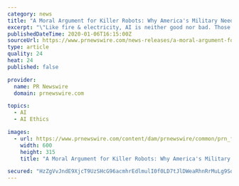 ```yaml
---
category: news
title: "A Moral Argument for Killer Robots: Why America's Military Needs to Continue Development of Lethal AI"
excerpt: "\"Like fire & electricity, AI is neither good nor bad. Those writing AI code and using AI systems are solely responsible for the morality and the ethics of use.\" Discovery Institute Press is the imprint of the Discovery Institute, a non-profit, non-partisan, public policy think-tank. Discovery Institute's mission is to advance a culture of ..."
publishedDateTime: 2020-01-06T16:15:00Z
sourceUrl: https://www.prnewswire.com/news-releases/a-moral-argument-for-killer-robots-why-americas-military-needs-to-continue-development-of-lethal-ai-300981812.html
type: article
quality: 24
heat: 24
published: false

provider:
  name: PR Newswire
  domain: prnewswire.com

topics:
  - AI
  - AI Ethics

images:
  - url: https://www.prnewswire.com/content/dam/prnewswire/common/prn_facebook_sharing_logo.jpg
    width: 600
    height: 315
    title: "A Moral Argument for Killer Robots: Why America's Military Needs to Continue Development of Lethal AI"

secured: "HzZgVvJndE9XjcT9UzSHcG96acmhrEdlmulI0f0LD7tJlDWeaRhnRrMuLg9SqKir/djY+poOZ/61a5Myd7I0Kza2E3ozz+37IqEQ3cfWdnfRDnk/voJQ/PNYetFe1DkUKKqYYfsvWQY9qEO1boXLIfYB4TY8sh+RJGq9WcXCcTp+qEW61rNTWozEASXs16wn8WBNkTi4DbQ3KO2pWc+tVYw2nqaXO8irGV/4tHpGImqvkcr+ob9jIg5Es9xIVBaVpjPl5V5x6b8RhtbYQKgz5A==;Hizz4vbthNq/2tK1erQ2eQ=="
---
```


